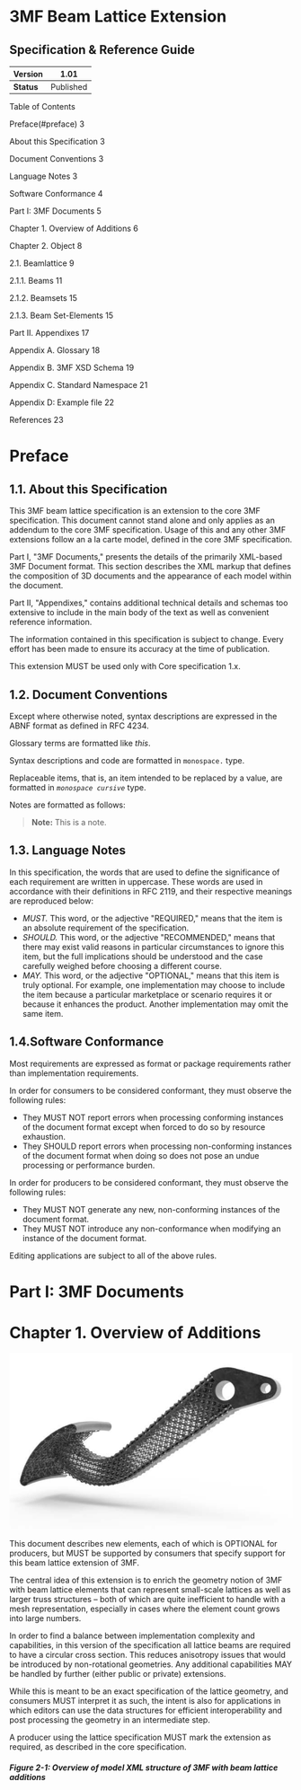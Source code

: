 #
# 3MF Beam Lattice Extension

## Specification &amp; Reference Guide











| **Version** | 1.01 |
| --- | --- |
| **Status** | Published |

Table of Contents

Preface(#preface)        3

About this Specification        3

Document Conventions        3

Language Notes        3

Software Conformance        4

Part I: 3MF Documents        5

Chapter 1. Overview of Additions        6

Chapter 2. Object        8

2.1.        Beamlattice        9

2.1.1.        Beams        11

2.1.2.        Beamsets        15

2.1.3.        Beam Set-Elements        15

Part II. Appendixes        17

Appendix A. Glossary        18

Appendix B. 3MF XSD Schema        19

Appendix C. Standard Namespace        21

Appendix D: Example file        22

References        23



# Preface

## 1.1. About this Specification

This 3MF beam lattice specification is an extension to the core 3MF specification. This document cannot stand alone and only applies as an addendum to the core 3MF specification. Usage of this and any other 3MF extensions follow an a la carte model, defined in the core 3MF specification.

Part I, &quot;3MF Documents,&quot; presents the details of the primarily XML-based 3MF Document format. This section describes the XML markup that defines the composition of 3D documents and the appearance of each model within the document.

Part II, &quot;Appendixes,&quot; contains additional technical details and schemas too extensive to include in the main body of the text as well as convenient reference information.

The information contained in this specification is subject to change. Every effort has been made to ensure its accuracy at the time of publication.

This extension MUST be used only with Core specification 1.x.

## 1.2. Document Conventions

Except where otherwise noted, syntax descriptions are expressed in the ABNF format as defined in RFC 4234.

Glossary terms are formatted like _this_.

Syntax descriptions and code are formatted in `monospace.` type.

Replaceable items, that is, an item intended to be replaced by a value, are formatted in _`monospace cursive`_ type.

Notes are formatted as follows:

>**Note:** This is a note.

## 1.3. Language Notes

In this specification, the words that are used to define the significance of each requirement are written in uppercase. These words are used in accordance with their definitions in RFC 2119, and their respective meanings are reproduced below:

- _MUST._ This word, or the adjective &quot;REQUIRED,&quot; means that the item is an absolute requirement of the specification.
- _SHOULD._ This word, or the adjective &quot;RECOMMENDED,&quot; means that there may exist valid reasons in particular circumstances to ignore this item, but the full implications should be understood and the case carefully weighed before choosing a different course.
- _MAY._ This word, or the adjective &quot;OPTIONAL,&quot; means that this item is truly optional. For example, one implementation may choose to include the item because a particular marketplace or scenario requires it or because it enhances the product. Another implementation may omit the same item.

## 1.4.Software Conformance

Most requirements are expressed as format or package requirements rather than implementation requirements.

In order for consumers to be considered conformant, they must observe the following rules:

- They MUST NOT report errors when processing conforming instances of the document format except when forced to do so by resource exhaustion.
- They SHOULD report errors when processing non-conforming instances of the document format when doing so does not pose an undue processing or performance burden.

In order for producers to be considered conformant, they must observe the following rules:

- They MUST NOT generate any new, non-conforming instances of the document format.
- They MUST NOT introduce any non-conformance when modifying an instance of the document format.

Editing applications are subject to all of the above rules.



# Part I: 3MF Documents

# Chapter 1. Overview of Additions

 ![Lattice image](beamlattice_image1.png)

This document describes new elements, each of which is OPTIONAL for producers, but MUST be supported by consumers that specify support for this beam lattice extension of 3MF.

The central idea of this extension is to enrich the geometry notion of 3MF with beam lattice elements that can represent small-scale lattices as well as larger truss structures – both of which are quite inefficient to handle with a mesh representation, especially in cases where the element count grows into large numbers.

In order to find a balance between implementation complexity and capabilities, in this version of the specification all lattice beams are required to have a circular cross section. This reduces anisotropy issues that would be introduced by non-rotational geometries. Any additional capabilities MAY be handled by further (either public or private) extensions.

While this is meant to be an exact specification of the lattice geometry, and consumers MUST interpret it as such, the intent is also for applications in which editors can use the data structures for efficient interoperability and post processing the geometry in an intermediate step.

A producer using the lattice specification MUST mark the extension as required, as described in the core specification.

##### Figure 2-1: Overview of model XML structure of 3MF with beam lattice additions
